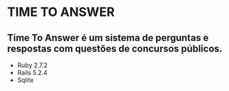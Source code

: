 # TIME TO ANSWER

## Time To Answer é um sistema de perguntas e respostas com questões de concursos públicos.

* Ruby 2.7.2
* Rails 5.2.4
* Sqlite